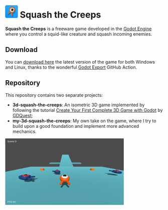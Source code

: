 
# <img src="3d-squash-the-creeps/icon.png" width="40px" height="40px"/> Squash the Creeps 

**Squash the Creeps** is a freeware game developed in the [Godot Engine](https://godotengine.org/) where you control a squid-like creature and squash incoming enemies.

## Download

You can [download here](https://github.com/telmotrooper/squash-the-creeps/releases/latest) the latest version of the game for both Windows and Linux, thanks to the wonderful [Godot Export](https://github.com/firebelley/godot-export) GitHub Action.
## Repository

This repository contains two separate projects:
* __3d-squash-the-creeps__: An isometric 3D game implemented by following the tutorial [Create Your First Complete 3D Game with Godot](https://youtu.be/YiE9tcoCfhE) by [GDQuest](https://www.gdquest.com/);
* __my-3d-squash-the-creeps__: My own take on the game, where I try to build upon a good foundation and implement more advanced mechanics.

<img src="screenshot.png" width="75%" height="75%" />
